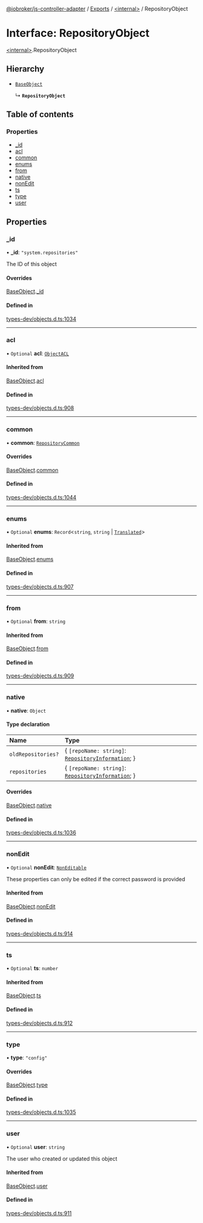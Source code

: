 [@iobroker/js-controller-adapter](../README.md) / [Exports](../modules.md) / [\<internal\>](../modules/internal_.md) / RepositoryObject

# Interface: RepositoryObject

[\<internal\>](../modules/internal_.md).RepositoryObject

## Hierarchy

- [`BaseObject`](internal_.BaseObject.md)

  ↳ **`RepositoryObject`**

## Table of contents

### Properties

- [\_id](internal_.RepositoryObject.md#_id)
- [acl](internal_.RepositoryObject.md#acl)
- [common](internal_.RepositoryObject.md#common)
- [enums](internal_.RepositoryObject.md#enums)
- [from](internal_.RepositoryObject.md#from)
- [native](internal_.RepositoryObject.md#native)
- [nonEdit](internal_.RepositoryObject.md#nonedit)
- [ts](internal_.RepositoryObject.md#ts)
- [type](internal_.RepositoryObject.md#type)
- [user](internal_.RepositoryObject.md#user)

## Properties

### \_id

• **\_id**: ``"system.repositories"``

The ID of this object

#### Overrides

[BaseObject](internal_.BaseObject.md).[_id](internal_.BaseObject.md#_id)

#### Defined in

[types-dev/objects.d.ts:1034](https://github.com/ioBroker/ioBroker.js-controller/blob/a0d19f0c12f79a792741858b32ef9d3886c117c5/packages/types-dev/objects.d.ts#L1034)

___

### acl

• `Optional` **acl**: [`ObjectACL`](internal_.ObjectACL.md)

#### Inherited from

[BaseObject](internal_.BaseObject.md).[acl](internal_.BaseObject.md#acl)

#### Defined in

[types-dev/objects.d.ts:908](https://github.com/ioBroker/ioBroker.js-controller/blob/a0d19f0c12f79a792741858b32ef9d3886c117c5/packages/types-dev/objects.d.ts#L908)

___

### common

• **common**: [`RepositoryCommon`](internal_.RepositoryCommon.md)

#### Overrides

[BaseObject](internal_.BaseObject.md).[common](internal_.BaseObject.md#common)

#### Defined in

[types-dev/objects.d.ts:1044](https://github.com/ioBroker/ioBroker.js-controller/blob/a0d19f0c12f79a792741858b32ef9d3886c117c5/packages/types-dev/objects.d.ts#L1044)

___

### enums

• `Optional` **enums**: `Record`\<`string`, `string` \| [`Translated`](../modules/internal_.md#translated)\>

#### Inherited from

[BaseObject](internal_.BaseObject.md).[enums](internal_.BaseObject.md#enums)

#### Defined in

[types-dev/objects.d.ts:907](https://github.com/ioBroker/ioBroker.js-controller/blob/a0d19f0c12f79a792741858b32ef9d3886c117c5/packages/types-dev/objects.d.ts#L907)

___

### from

• `Optional` **from**: `string`

#### Inherited from

[BaseObject](internal_.BaseObject.md).[from](internal_.BaseObject.md#from)

#### Defined in

[types-dev/objects.d.ts:909](https://github.com/ioBroker/ioBroker.js-controller/blob/a0d19f0c12f79a792741858b32ef9d3886c117c5/packages/types-dev/objects.d.ts#L909)

___

### native

• **native**: `Object`

#### Type declaration

| Name | Type |
| :------ | :------ |
| `oldRepositories?` | \{ `[repoName: string]`: [`RepositoryInformation`](internal_.RepositoryInformation.md);  } |
| `repositories` | \{ `[repoName: string]`: [`RepositoryInformation`](internal_.RepositoryInformation.md);  } |

#### Overrides

[BaseObject](internal_.BaseObject.md).[native](internal_.BaseObject.md#native)

#### Defined in

[types-dev/objects.d.ts:1036](https://github.com/ioBroker/ioBroker.js-controller/blob/a0d19f0c12f79a792741858b32ef9d3886c117c5/packages/types-dev/objects.d.ts#L1036)

___

### nonEdit

• `Optional` **nonEdit**: [`NonEditable`](internal_.NonEditable.md)

These properties can only be edited if the correct password is provided

#### Inherited from

[BaseObject](internal_.BaseObject.md).[nonEdit](internal_.BaseObject.md#nonedit)

#### Defined in

[types-dev/objects.d.ts:914](https://github.com/ioBroker/ioBroker.js-controller/blob/a0d19f0c12f79a792741858b32ef9d3886c117c5/packages/types-dev/objects.d.ts#L914)

___

### ts

• `Optional` **ts**: `number`

#### Inherited from

[BaseObject](internal_.BaseObject.md).[ts](internal_.BaseObject.md#ts)

#### Defined in

[types-dev/objects.d.ts:912](https://github.com/ioBroker/ioBroker.js-controller/blob/a0d19f0c12f79a792741858b32ef9d3886c117c5/packages/types-dev/objects.d.ts#L912)

___

### type

• **type**: ``"config"``

#### Overrides

[BaseObject](internal_.BaseObject.md).[type](internal_.BaseObject.md#type)

#### Defined in

[types-dev/objects.d.ts:1035](https://github.com/ioBroker/ioBroker.js-controller/blob/a0d19f0c12f79a792741858b32ef9d3886c117c5/packages/types-dev/objects.d.ts#L1035)

___

### user

• `Optional` **user**: `string`

The user who created or updated this object

#### Inherited from

[BaseObject](internal_.BaseObject.md).[user](internal_.BaseObject.md#user)

#### Defined in

[types-dev/objects.d.ts:911](https://github.com/ioBroker/ioBroker.js-controller/blob/a0d19f0c12f79a792741858b32ef9d3886c117c5/packages/types-dev/objects.d.ts#L911)
